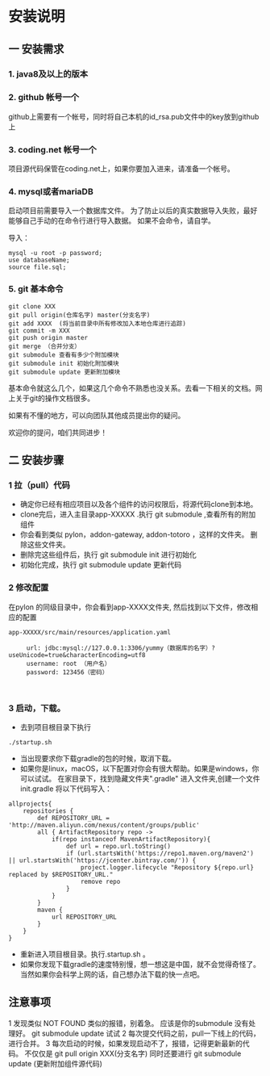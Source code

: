 # 安装说明
 ## 一 安装需求
 ### 1. java8及以上的版本
 ### 2. github 帐号一个 
 github上需要有一个帐号，同时将自己本机的id_rsa.pub文件中的key放到github上
 ### 3. coding.net 帐号一个
 项目源代码保管在coding.net上，如果你要加入进来，请准备一个帐号。
 ### 4. mysql或者mariaDB
 
 启动项目前需要导入一个数据库文件。
 为了防止以后的真实数据导入失败，最好能够自己手动的在命令行进行导入数据。
 如果不会命令，请自学。
 
 导入：
  ```
  mysql -u root -p password;
  use databaseName;
  source file.sql;
  ```
  ### 5.  git 基本命令
   ``` 
  git clone XXX
  git pull origin(仓库名字) master(分支名字)
  git add XXXX  (将当前目录中所有修改加入本地仓库进行追踪)
  git commit -m XXX
  git push origin master
  git merge （合并分支） 
  git submodule 查看有多少个附加模块
  git submodule init 初始化附加模块
  git submodule update 更新附加模块
  
  ```
  基本命令就这么几个，如果这几个命令不熟悉也没关系。去看一下相关的文档。网上关于git的操作文档很多。
  
  如果有不懂的地方，可以向团队其他成员提出你的疑问。
  
  欢迎你的提问，咱们共同进步！
  
  ## 二 安装步骤
  ### 1 拉（pull）代码
  * 确定你已经有相应项目以及各个组件的访问权限后，将源代码clone到本地。
  * clone完后，进入主目录app-XXXXX .执行 git submodule ,查看所有的附加组件
  * 你会看到类似 pylon，addon-gateway, addon-totoro ，这样的文件夹。 删除这些文件夹。
  * 删除完这些组件后，执行 git submodule init 进行初始化
  * 初始化完成，执行  git submodule update 更新代码
  ### 2 修改配置
   在pylon 的同级目录中，你会看到app-XXXX文件夹, 然后找到以下文件，修改相应的配置
   ```
   app-XXXXX/src/main/resources/application.yaml 
 
        url: jdbc:mysql://127.0.0.1:3306/yummy（数据库的名字）?useUnicode=true&characterEncoding=utf8
        username: root （用户名）
        password: 123456（密码）
        
        
   ```
  ### 3 启动，下载。 
   * 去到项目根目录下执行
   ```
  ./startup.sh
  ```
  * 当出现要求你下载gradle的包的时候，取消下载。
  * 如果你是linux，macOS，以下配置对你会有很大帮助。如果是windows，你可以试试。
   在家目录下，找到隐藏文件夹".gradle"
   进入文件夹,创建一个文件 init.gradle
   将以下代码写入：
   ```
   allprojects{
       repositories {
           def REPOSITORY_URL = 'http://maven.aliyun.com/nexus/content/groups/public'
           all { ArtifactRepository repo ->
               if(repo instanceof MavenArtifactRepository){
                   def url = repo.url.toString()
                   if (url.startsWith('https://repo1.maven.org/maven2') || url.startsWith('https://jcenter.bintray.com/')) {
                       project.logger.lifecycle "Repository ${repo.url} replaced by $REPOSITORY_URL."
                       remove repo
                   }
               }
           }
           maven {
               url REPOSITORY_URL
           }
       }
   }
   
```
  * 重新进入项目根目录。执行.startup.sh 。 
  * 如果你发现下载gradle的速度特别慢，想一想这是中国，就不会觉得奇怪了。当然如果你会科学上网的话，自己想办法下载的快一点吧。
 
 ## 注意事项
 1 发现类似 NOT FOUND 类似的报错，别着急。 应该是你的submodule 没有处理好。
 git submodule update 试试
 2 每次提交代码之前，pull一下线上的代码，进行合并。
 3 每次启动的时候，如果发现启动不了，报错，记得更新最新的代码。
   不仅仅是 git pull origin XXX(分支名字)
   同时还要进行 git submodule update (更新附加组件源代码)
 
  
  
  
 